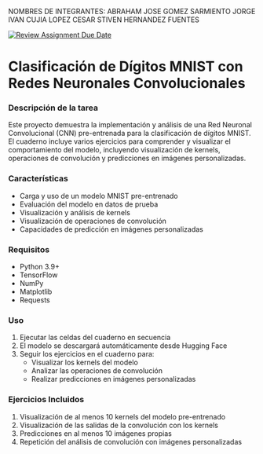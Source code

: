 NOMBRES DE INTEGRANTES:
ABRAHAM JOSE GOMEZ SARMIENTO
JORGE IVAN CUJIA LOPEZ
CESAR STIVEN HERNANDEZ FUENTES





[![Review Assignment Due Date](https://classroom.github.com/assets/deadline-readme-button-22041afd0340ce965d47ae6ef1cefeee28c7c493a6346c4f15d667ab976d596c.svg)](https://classroom.github.com/a/MKRVUeWW)
# Clasificación de Dígitos MNIST con Redes Neuronales Convolucionales

### Descripción de la tarea
Este proyecto demuestra la implementación y análisis de una Red Neuronal Convolucional (CNN) pre-entrenada para la clasificación de dígitos MNIST. El cuaderno incluye varios ejercicios para comprender y visualizar el comportamiento del modelo, incluyendo visualización de kernels, operaciones de convolución y predicciones en imágenes personalizadas.

### Características
- Carga y uso de un modelo MNIST pre-entrenado
- Evaluación del modelo en datos de prueba
- Visualización y análisis de kernels
- Visualización de operaciones de convolución
- Capacidades de predicción en imágenes personalizadas

### Requisitos
- Python 3.9+
- TensorFlow
- NumPy
- Matplotlib
- Requests

### Uso
1. Ejecutar las celdas del cuaderno en secuencia
2. El modelo se descargará automáticamente desde Hugging Face
3. Seguir los ejercicios en el cuaderno para:
   - Visualizar los kernels del modelo
   - Analizar las operaciones de convolución
   - Realizar predicciones en imágenes personalizadas

### Ejercicios Incluidos
1. Visualización de al menos 10 kernels del modelo pre-entrenado
2. Visualización de las salidas de la convolución con los kernels
3. Predicciones en al menos 10 imágenes propias
4. Repetición del análisis de convolución con imágenes personalizadas
